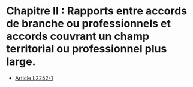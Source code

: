 # Chapitre II : Rapports entre accords de branche ou professionnels et accords couvrant un champ territorial ou professionnel plus large.

* [Article L2252-1](./LEGIARTI000006901773.md)
